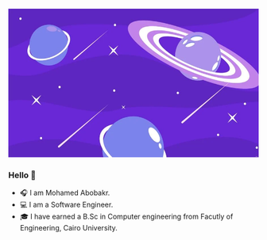 <p align="center" text-align="center">
  <img width="600" height="300" src="unknown.webp">
</p>
  


### Hello 👋
- 🎧 I am Mohamed Abobakr.
- 💻 I am a Software Engineer.
- 🎓 I have earned a B.Sc in Computer engineering from Facutly of Engineering, Cairo University.
  



